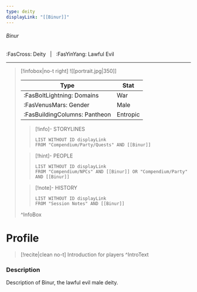 ```yaml
---
type: deity
displayLink: "[[Binur]]"
---
```


###### Binur
<span class="sub2">:FasCross: Deity &nbsp; | &nbsp; :FasYinYang: Lawful Evil</span>
___

> [!infobox|no-t right]
> ![[portrait.jpg|350]]
>
> | Type | Stat |
> | ---- | ---- |
> | :FasBoltLightning: Domains | War |
> | :FasVenusMars: Gender | Male |
> | :FasBuildingColumns: Pantheon | Entropic |
>
>> [!info]- STORYLINES
>>```dataview
>>LIST WITHOUT ID displayLink
>>FROM "Compendium/Party/Quests" AND [[Binur]]
>
>> [!hint]-  PEOPLE
>>```dataview
>>LIST WITHOUT ID displayLink
>>FROM "Compendium/NPCs" AND [[Binur]] OR "Compendium/Party" AND [[Binur]] 
>
>>[!note]- HISTORY
>>```dataview
>>LIST WITHOUT ID displayLink
>>FROM "Session Notes" AND [[Binur]]
>
>^InfoBox

# Profile

> [!recite|clean no-t]
>	Introduction for players
>^IntroText

### Description
Description of Binur, the lawful evil male deity.
